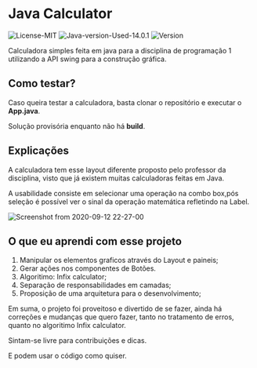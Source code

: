 # Java Calculator

![License-MIT](https://img.shields.io/badge/License-MIT-green) ![Java-version-Used-14.0.1](https://img.shields.io/badge/Java%20Version-14.0.1-yellowgreen) ![Version](https://img.shields.io/badge/version-1.0.0-blue)

Calculadora simples feita em java para a disciplina de programação 1
utilizando a API swing para a construção gráfica.

## Como testar?

Caso queira testar a calculadora, basta clonar o repositório e executar o **App.java**.

Solução provisória enquanto não há **build**.

## Explicações

A calculadora tem esse layout diferente proposto pelo professor da disciplina,
visto que já existem muitas calculadoras feitas em Java.

A usabilidade consiste em selecionar uma operação na combo box,pós seleção é possível
ver o sinal da operação matemática refletindo na Label.

![Screenshot from 2020-09-12 22-27-00](https://user-images.githubusercontent.com/51142291/93008084-33471100-f547-11ea-9bf4-8c917a34578b.png)


## O que eu aprendi com esse projeto

1. Manipular os elementos graficos através do Layout e paineis;
2. Gerar ações nos componentes de Botões.
3. Algoritimo: Infix calculator;
4. Separação de responsabilidades em camadas;
5. Proposição de uma arquitetura para o desenvolvimento;

Em suma, o projeto foi proveitoso e divertido de se fazer, ainda há correções e mudanças
que quero fazer, tanto no tratamento de erros, quanto no algoritimo Infix calculator.

Sintam-se livre para contribuições e dicas.

E podem usar o código como quiser.
